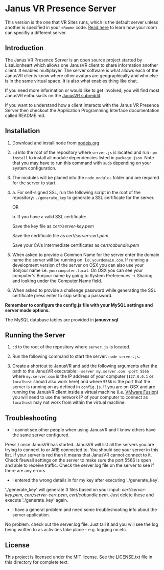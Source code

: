 Janus VR Presence Server
========================

This version is the one that VR Sites runs, which is the default server unless another is specified in your `<Room>` code. [Read here](http://www.dgp.toronto.edu/~mccrae/projects/firebox/notes.html#multiserver) to learn how your room can specifiy a different server.

Introduction
------------

The Janus VR Presence Server is an open source project started by LisaLionheart which allows one JanusVR client to share information another client.  It enables multiplayer.  The server software is what allows each of the JanusVR clients know where other avatars are geographically and who else is in the same virtual space.  It is also what enables thing like chat.

If you need more information or would like to get involved, you will find most JanusVR enthusiasts on the [JanusVR subreddit](http://www.reddit.com/r/janusVR/).

If you want to understand how a client interacts with the Janus VR Presence Server then checkout the Application Programming Interface documentation called README.md.

Installation
------------

1. Download and install node from [nodejs.org](http://nodejs.org)

2. `cd` into the root of the repository where `server.js` is located and run `npm install` to install all module
dependencies listed in `package.json`. Note that you may have to run this command with `sudo` depending on your system
configuration.

3. The modules will be placed into the `node_modules` folder and are required for the server to start.

4. a. For self-signed SSL, run the following script in the root of the repository: `./generate_key` to generate a SSL certificate for the server.

   OR

   b. If you have a valid SSL certificate: 

      Save the key file as *cert/server-key.pem*

      Save the certificate file as *cert/server-cert.pem*

      Save your CA's intermediate certificates as *cert/cabundle.pem*

5. When asked to provide a Common Name for the server enter the domain name the server will be running on. I.e.
`yourdomain.com`. If running a development version of the server on OSX you can also use your Bonjour name i.e.
`yourcomputer.local`. On OSX you can see your computer's Bonjour name by going to System Preferences -> Sharing and
looking under the Computer Name field.

6. When asked to provide a challenge password while generating the SSL certificate press enter to skip setting a password.


**Remember to configure the config.js file with your MySQL settings and server mode options.**

The MySQL database tables are provided in **janusvr.sql**

Running the Server
------------------

1. `cd` to the root of the repository where `server.js` is located.

2. Run the following command to start the server: `node server.js`.

3. Create a shortcut to JanusVR and add the following arguments after the path to the JanusVR executable:
`-server my.server.com -port 5566` where `my.server.com` is the IP address of your computer (`127.0.0.1` or `localhost`
should also work here) and where `5566` is the port that the server is running on as defined in `config.js`. If you are
on OSX and are running the JanusVR client inside a virtual machine (i.e.
[VMware Fusion](http://www.vmware.com/products/fusion)) you will need to use the network IP of your computer to connect
as `localhost` may not work from within the virtual machine.  

Troubleshooting
------------------

* I cannot see other people when using JanusVR and I know others have the same server configured.

Press / once JanusVR has started.  JanusVR will list all the servers you are trying to connect to or ARE connected to.  You should see your server in this list.  If your server is red then it means that JanusVR cannot connect to it.  Check firewall settings on the server to make sure the port 5566 is open and able to receive traffic.  Check the server.log file on the server to see if there are any errors.

* I entered the wrong details in for my key after executing './generate_key'.
 
'./generate_key' will generate 3 files based on your input: *cert/server-key.pem*, *cert/server-cert.pem*, *cert/cabundle.pem*.  Just delete these and execute './generate_key' again.

* I have a general problem and need some troubleshooting info about the server application.

No problem.  check out the server.log file.  Just tail it and you will see the log being written to as activities take place - e.g. logging on etc.

## License
This project is licensed under the MIT license. See the LICENSE.txt file in this directory for complete text.